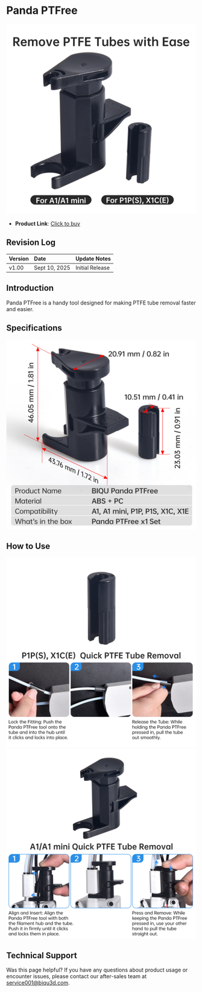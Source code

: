 # **Panda PTFree** 

<img src=img/PandaPTFree/en/panda_ptfree.jpg width="600"/>

- **Product Link**: [Click to buy](https://bit.ly/42q5Oc0)


## **Revision Log**

| Version | Date         | Update Notes    |
| :------ | :----------- | :-------------- |
| v1.00   | Sept 10, 2025 | Initial Release |

## **Introduction**
Panda PTFree is a handy tool designed for making PTFE tube removal faster and easier.

## **Specifications**
<img src=img/PandaPTFree/en/size.jpg width="600"/>

## **How to Use**

<img src=img/PandaPTFree/en/usage_1.jpg width="600"/>

<img src=img/PandaPTFree/en/usage_2.jpg width="600"/>

## Technical Support

Was this page helpful? If you have any questions about product usage or encounter issues, please contact our after-sales team at service001@biqu3d.com.
